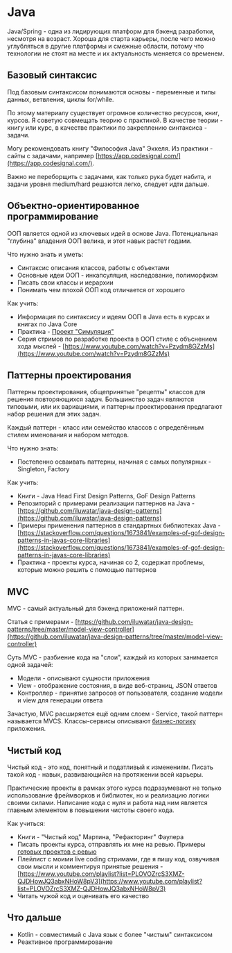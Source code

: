 # Java

Java/Spring - одна из лидирующих платформ для бэкенд разработки, несмотря на возраст. Хороша для старта карьеры, после чего можно углубляться в другие платформы и смежные области, потому что технологии не стоят на месте и их актуальность меняется со временем.

## Базовый синтаксис

Под базовым синтаксисом понимаются основы - переменные и типы данных, ветвления, циклы for/while.

По этому материалу существует огромное количество ресурсов, книг, курсов. Я советую совмещать теорию с практикой. В качестве теории - книгу или курс, в качестве практики по закреплению синтаксиса - задачи.

Могу рекомендовать книгу "Философия Java" Эккеля. Из практики - сайты с задачами, например [https://app.codesignal.com/](https://app.codesignal.com/).

Важно не переборщить с задачами, как только рука будет набита, и задачи уровня medium/hard решаются легко, следует идти дальше.

## Объектно-ориентированное программирование

ООП является одной из ключевых идей в основе Java. Потенциальная "глубина" владения ООП велика, и этот навык растет годами.

Что нужно знать и уметь:
- Синтаксис описания классов, работы с объектами
- Основные идеи ООП - инкапсуляция, наследование, полиморфизм
- Писать свои классы и иерархии
- Понимать чем плохой ООП код отличается от хорошего

Как учить:
- Информация по синтаксису и идеям ООП в Java есть в курсах и книгах по Java Core
- Практика - [Проект "Симуляция"](../../Projects/Simulation/index.md)
- Серия стримов по разработке проекта в ООП стиле с объснением хода мыслей - [https://www.youtube.com/watch?v=Pzydm8GZzMs](https://www.youtube.com/watch?v=Pzydm8GZzMs)


## Паттерны проектирования

Паттерны проектирования,  общепринятые "рецепты" классов для решения повторяющихся задач. Большинство задач являются типовыми, или их вариациями, и паттерны проектирования предлагают набор решения для этих задач.

Каждый паттерн - класс или семейство классов с определённым стилем именования и набором методов.

Что нужно знать:
- Постепенно осваивать паттерны, начиная с самых популярных - Singleton, Factory

Как учить:
- Книги - Java Head First Design Patterns, GoF Design Patterns
- Репозиторий с примерами реализации паттернов на Java - [https://github.com/iluwatar/java-design-patterns](https://github.com/iluwatar/java-design-patterns)
- Примеры применения паттернов в стандартных библиотеках Java - [https://stackoverflow.com/questions/1673841/examples-of-gof-design-patterns-in-javas-core-libraries](https://stackoverflow.com/questions/1673841/examples-of-gof-design-patterns-in-javas-core-libraries)
- Практика - проекты курса, начиная со 2, содержат проблемы, которые можно решить с помощью паттернов

## MVC

MVC - самый актуальный для бэкенд приложений паттерн.

Статья с примерами - [https://github.com/iluwatar/java-design-patterns/tree/master/model-view-controller](https://github.com/iluwatar/java-design-patterns/tree/master/model-view-controller)

Суть MVC - разбиение кода на "слои", каждый из которых занимается одной задачей:
- Модели - описывают сущности приложения
- View - отображение состояния, в виде веб-страниц, JSON ответов
- Контроллер - принятие запросов от пользователя, создание модели и view для генерации ответа

Зачастую, MVC расширяется ещё одним слоем - Service, такой паттерн называется MVCS. Классы-сервисы описывают [бизнес-логику](https://ru.wikipedia.org/wiki/%D0%91%D0%B8%D0%B7%D0%BD%D0%B5%D1%81-%D0%BB%D0%BE%D0%B3%D0%B8%D0%BA%D0%B0) приложения.

## Чистый код

Чистый код - это код, понятный и податливый к изменениям. Писать такой код - навык, развивающийся на протяжении всей карьеры.

Практические проекты в рамках этого курса подразумевают не только использование фреймворков и библиотек, но и реализацию логики своими силами. Написание кода с нуля и работа над ним является главным элементом в повышении чистоты своего кода.

Как учиться:
- Книги - "Чистый код" Мартина, "Рефакторинг" Фаулера
- Писать проекты курса, отправлять их мне на ревью. Примеры [готовых проектов с ревью](../../Projects/FinishedProjects/index.md)
- Плейлист с моими live coding стримами, где я пишу код, озвучивая свои мысли и комментируя принятые решения - [https://www.youtube.com/playlist?list=PLOVOZrcS3XMZ-QJDHowJQ3abxNHoW8pV3](https://www.youtube.com/playlist?list=PLOVOZrcS3XMZ-QJDHowJQ3abxNHoW8pV3)
- Читать чужой код и оценивать его качество

## Что дальше

- Kotlin - совместимый с Java язык с более "чистым" синтаксисом
- Реактивное программирование
